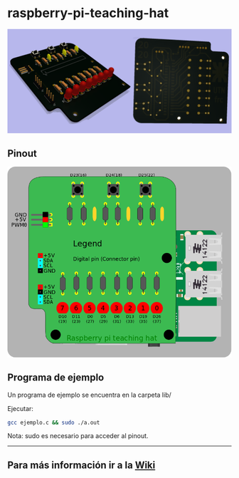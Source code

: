 # raspberry-pi-teaching-hat

![](images/fondo.png)


## Pinout

![](images/pinout.png)


## Programa de ejemplo
Un programa de ejemplo se encuentra en la carpeta lib/

Ejecutar:

```bash
gcc ejemplo.c && sudo ./a.out
```
Nota: sudo es necesario para acceder al pinout.

---
Para más información ir a la [Wiki](https://github.com/MartinNievas/raspberry-pi-teaching-hat/wiki)
---
